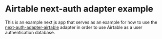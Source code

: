 # Airtable next-auth adapter example

This is an example next js app that serves as an example for how to use the [next-auth-adapter-airtable](https://github.com/kyen99/next-auth-adapter-airtable) adapter in order to use Airtable as a user authentication database.
